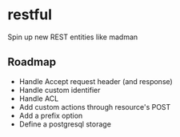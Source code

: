 # restful

Spin up new REST entities like madman

## Roadmap

- Handle Accept request header (and response)
- Handle custom identifier
- Handle ACL
- Add custom actions through resource's POST
- Add a prefix option
- Define a postgresql storage
